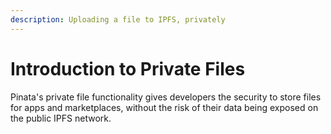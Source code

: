 ```yaml
---
description: Uploading a file to IPFS, privately
---
```


# Introduction to Private Files

Pinata's private file functionality gives developers the security to store files for apps and marketplaces, without the risk of their data being exposed on the public IPFS network.




